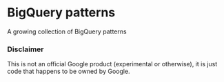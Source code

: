 # BigQuery patterns

A growing collection of BigQuery patterns


### Disclaimer

This is not an official Google product (experimental or otherwise), it is just
code that happens to be owned by Google.
